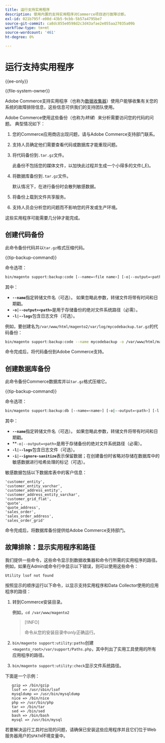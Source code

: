 ```yaml
---
title: 运行支持实用程序
description: 使用内置的支持实用程序对Commerce项目进行故障诊断。
exl-id: 021b795f-e00d-43b5-9cbb-5b57a4795be7
source-git-commit: ca8dc855e0598d2c3d43afae2e055aa27035a09b
workflow-type: tm+mt
source-wordcount: '461'
ht-degree: 0%

---
```


# 运行支持实用程序

{{ee-only}}

{{file-system-owner}}

Adobe Commerce支持实用程序（也称为[数据收集器](https://docs.magento.com/user-guide/system/support-data-collector.html)）使用户能够收集有关您的系统的故障排除信息，这些信息可供我们的支持团队使用。

Adobe Commerce使用这些备份（也称为&#x200B;_转储_）来分析需要访问您的代码的问题。 典型情况如下：

1. 您的Commerce应用商店出现问题，请与Adobe Commerce支持部门联系。
1. 支持人员确定他们需要查看代码或数据库才能重现问题。
1. 将代码备份到`.tar.gz`文件。

   此备份不包括您的媒体文件，以加快此过程并生成一个小得多的文件(_E)。

1. 将数据库备份到`.tar.gz`文件。

   默认情况下，在进行备份时会散列敏感数据。

1. 将备份上载到文件共享服务。
1. 支持人员会分析您的问题而不影响您的开发或生产环境。

这些实用程序可能需要几分钟才能完成。

## 创建代码备份

此命令备份代码并以`tar.gz`格式压缩代码。

{{tip-backup-command}}

命令选项：

```bash
bin/magento support:backup:code [--name=<file name>] [-o|--output=<path>] [-l|--logs]
```

其中：

- **`--name`**&#x200B;指定转储文件名（可选）。 如果忽略此参数，转储文件将带有时间和日期戳。
- **`-o|--output=<path>`**&#x200B;是用于存储备份的绝对文件系统路径（必需）。
- **`-l|--logs`**&#x200B;包含日志文件（可选）。

例如，要创建名为`/var/www/html/magento2/var/log/mycodebackup.tar.gz`的代码备份：

```bash
bin/magento support:backup:code --name mycodebackup -o /var/www/html/magento2/var/log
```

命令完成后，将代码备份到Adobe Commerce支持。

## 创建数据库备份

此命令备份Commerce数据库并以`tar.gz`格式压缩它。

{{tip-backup-command}}

命令选项：

```bash
bin/magento support:backup:db [--name=<name>] [-o|--output=<path>] [-l|--logs] [-i|--ignore-sanitize]
```

其中：

- **`--name`**&#x200B;指定转储文件名（可选）。 如果忽略此参数，转储文件将带有时间和日期戳。
- **`-o|--output=<path>`是用于存储备份的绝对文件系统路径（必需）。
- **`-l|--logs`**&#x200B;包含日志文件（可选）。
- **`-i|--ignore-sanitize`**&#x200B;表示保留数据；在创建备份时省略对存储在数据库中的敏感数据进行哈希处理的标记（可选）。

敏感数据包括以下数据库表中的客户信息：

```
'customer_entity',
'customer_entity_varchar',
'customer_address_entity',
'customer_address_entity_varchar',
'customer_grid_flat',
'quote',
'quote_address',
'sales_order',
'sales_order_address',
'sales_order_grid'
```

命令完成后，将数据库备份提供给Adobe Commerce支持部门。

## 故障排除：显示实用程序和路径

我们提供一些命令，这些命令显示到数据收集器和命令行所需的实用程序的路径。 例如，如果在Admin或命令行中显示以下错误，则可以使用这些命令：

```
Utility lsof not found
```

按照显示的顺序运行以下命令，以显示支持实用程序和Data Collector使用的应用程序的路径：

1. 转到Commerce安装目录。

   例如，`cd /var/www/magento2`

   >[!INFO]
   >
   >命令从您的安装目录中&#x200B;_only_&#x200B;正确运行。

1. `bin/magento support:utility:paths`创建`<magento_root>/var/support/Paths.php`，其中列出了实用工具使用的所有应用程序的路径。
1. `bin/magento support:utility:check`显示文件系统路径。

下面是一个示例：

```
   gzip => /bin/gzip
   lsof => /usr/sbin/lsof
   mysqldump => /usr/bin/mysqldump
   nice => /bin/nice
   php => /usr/bin/php
   tar => /bin/tar
   sed => /bin/sed
   bash => /bin/bash
   mysql => /usr/bin/mysql
```

若要解决运行工具时出现的问题，请确保已安装这些应用程序并且它们位于Web服务器用户的`$PATH`环境变量中。
